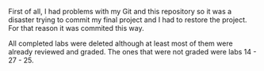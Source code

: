First of all, I had problems with my Git and this repository so it was a disaster trying to commit my final project and I had to restore the project. For that reason it was commited this way.

All completed labs were deleted although at least most of them were already reviewed and graded. The ones that were not graded were labs 14 - 27 - 25.
